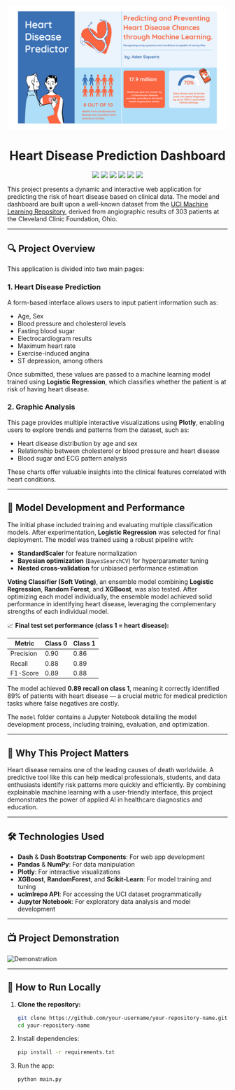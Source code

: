 ![Demonstration](banner.png)
<h1 align="center">Heart Disease Prediction Dashboard</h1>
<p align="center">
  <img src="https://img.shields.io/badge/Python-FFD43B?style=for-the-badge&logo=python&logoColor=blue">
  <img src="https://img.shields.io/badge/Pandas-2C2D72?style=for-the-badge&logo=pandas&logoColor=white">
  <img src="https://img.shields.io/badge/Numpy-777BB4?style=for-the-badge&logo=numpy&logoColor=white">
  <img src="https://img.shields.io/badge/Plotly-239120?style=for-the-badge&logo=plotly&logoColor=white">
  <img src="https://img.shields.io/badge/Bootstrap-563D7C?style=for-the-badge&logo=bootstrap&logoColor=white">
  <img src="https://img.shields.io/badge/scikit_learn-F7931E?style=for-the-badge&logo=scikit-learn&logoColor=white">
</p>

This project presents a dynamic and interactive web application for predicting the risk of heart disease based on clinical data. The model and dashboard are built upon a well-known dataset from the [UCI Machine Learning Repository](https://archive.ics.uci.edu/dataset/45/heart+disease), derived from angiographic results of 303 patients at the Cleveland Clinic Foundation, Ohio.

---

## 🔍 Project Overview

This application is divided into two main pages:

### 1. **Heart Disease Prediction**

A form-based interface allows users to input patient information such as:
- Age, Sex
- Blood pressure and cholesterol levels
- Fasting blood sugar
- Electrocardiogram results
- Maximum heart rate
- Exercise-induced angina
- ST depression, among others

Once submitted, these values are passed to a machine learning model trained using **Logistic Regression**, which classifies whether the patient is at risk of having heart disease.

### 2. **Graphic Analysis**

This page provides multiple interactive visualizations using **Plotly**, enabling users to explore trends and patterns from the dataset, such as:
- Heart disease distribution by age and sex
- Relationship between cholesterol or blood pressure and heart disease
- Blood sugar and ECG pattern analysis

These charts offer valuable insights into the clinical features correlated with heart conditions.

---

## 🧠 Model Development and Performance

The initial phase included training and evaluating multiple classification models. After experimentation, **Logistic Regression** was selected for final deployment. The model was trained using a robust pipeline with:

- **StandardScaler** for feature normalization  
- **Bayesian optimization** (`BayesSearchCV`) for hyperparameter tuning  
- **Nested cross-validation** for unbiased performance estimation

**Voting Classifier (Soft Voting)**, an ensemble model combining **Logistic Regression**, **Random Forest**, and **XGBoost**, was also tested. After optimizing each model individually, the ensemble model achieved solid performance in identifying heart disease, leveraging the complementary strengths of each individual model.

📈 **Final test set performance (class 1 = heart disease):**

| Metric    | Class 0 | Class 1 |
|-----------|---------|---------|
| Precision | 0.90    | 0.86    |
| Recall    | 0.88    | 0.89    |
| F1-Score  | 0.89    | 0.88    |

The model achieved **0.89 recall on class 1**, meaning it correctly identified 89% of patients with heart disease — a crucial metric for medical prediction tasks where false negatives are costly.

The ```model``` folder contains a Jupyter Notebook detailing the model development process, including training, evaluation, and optimization.

---

## 🚀 Why This Project Matters

Heart disease remains one of the leading causes of death worldwide. A predictive tool like this can help medical professionals, students, and data enthusiasts identify risk patterns more quickly and efficiently. By combining explainable machine learning with a user-friendly interface, this project demonstrates the power of applied AI in healthcare diagnostics and education.

---

## 🛠️ Technologies Used

- **Dash** & **Dash Bootstrap Components**: For web app development  
- **Pandas** & **NumPy**: For data manipulation  
- **Plotly**: For interactive visualizations  
- **XGBoost**, **RandomForest**, and **Scikit-Learn**: For model training and tuning  
- **ucimlrepo API**: For accessing the UCI dataset programmatically  
- **Jupyter Notebook**: For exploratory data analysis and model development  

---

## 📺 Project Demonstration

![Demonstration](projectDemo.gif)

---

## 🧪 How to Run Locally

1. **Clone the repository:**
   ```bash
   git clone https://github.com/your-username/your-repository-name.git
   cd your-repository-name

2. Install dependencies:
   ```bash
   pip install -r requirements.txt
   
3. Run the app:
   ```bash
   python main.py 
   
